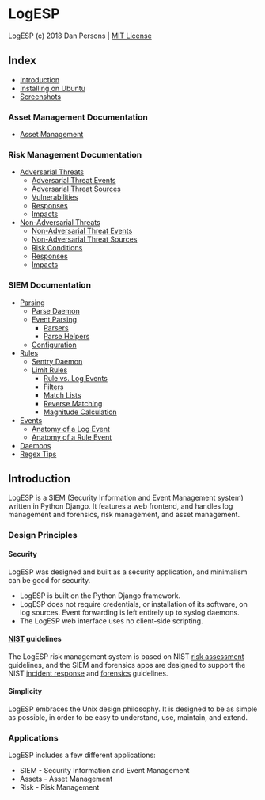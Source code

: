 # LogESP

LogESP (c) 2018 Dan Persons | [MIT License](LICENSE)

## Index

- [Introduction](#introduction)
- [Installing on Ubuntu](docs/install-ubuntu.md)
- [Screenshots](docs/screenshots.md)
### Asset Management Documentation
- [Asset Management](docs/hwam.md)
### Risk Management Documentation
- [Adversarial Threats](docs/risk/adv_threat.md)
  - [Adversarial Threat Events](docs/risk/adv_threat.md#adversarial-threat-events)
  - [Adversarial Threat Sources](docs/risk/adv_threat.md#adversarial-threat-sources)
  - [Vulnerabilities](docs/risk/adv_threat.md#vulnerabilities)
  - [Responses](docs/risk/adv_threat.md#responses)
  - [Impacts](docs/risk/adv_threat.md#impacts)
- [Non-Adversarial Threats](docs/risk/nonadv_threat.md)
  - [Non-Adversarial Threat Events](docs/risk/nonadv_threat.md#non-adversarial-threat-events)
  - [Non-Adversarial Threat Sources](docs/risk/nonadv_threat.md#non-adversarial-threat-sources)
  - [Risk Conditions](docs/risk/nonadv_threat.md#risk-conditions)
  - [Responses](docs/risk/nonadv_threat.md#responses)
  - [Impacts](docs/risk/nonadv_threat.md#impacts)
### SIEM Documentation
- [Parsing](docs/siem/parsing.md)
  - [Parse Daemon](docs/siem/parsing.md/#parse-daemon)
  - [Event Parsing](docs/siem/parsing.md/#event-parsing)
    - [Parsers](docs/siem/parsing.md/#parsers)
    - [Parse Helpers](docs/siem/parsing.md/#parse-helpers)
  - [Configuration](docs/siem/parsing.md/#configuration)
- [Rules](docs/siem/rules.md)
  - [Sentry Daemon](docs/siem/rules.md/#sentry-daemon)
  - [Limit Rules](docs/siem/rules.md/#limit-rules)
    - [Rule vs. Log Events](docs/siem/rules.md/#rule-vs-log-events)
    - [Filters](docs/siem/rules.md/#filters)
    - [Match Lists](docs/siem/rules.md/#match-lists)
    - [Reverse Matching](docs/siem/rules.md/#reverse-matching)
    - [Magnitude Calculation](docs/siem/rules.md/#magnitude-calculation)
- [Events](docs/siem/events.md)
  - [Anatomy of a Log Event](docs/siem/events.md/#anatomy-of-a-log-event)
  - [Anatomy of a Rule Event](docs/siem/events.md/#anatomy-of-a-rule-event)
- [Daemons](docs/siem/daemons.md)
- [Regex Tips](docs/siem/regex.md)

## Introduction
LogESP is a SIEM (Security Information and Event Management system) written in Python Django. It features a web frontend, and handles log management and forensics, risk management, and asset management.

### Design Principles
#### Security
LogESP was designed and built as a security application, and minimalism can be good for security.

- LogESP is built on the Python Django framework.
- LogESP does not require credentials, or installation of its software, on log sources. Event forwarding is left entirely up to syslog daemons.
- The LogESP web interface uses no client-side scripting.

#### [NIST](https://www.nist.gov/) guidelines
The LogESP risk management system is based on NIST [risk assessment](https://csrc.nist.gov/publications/detail/sp/800-30/rev-1/final) guidelines, and the SIEM and forensics apps are designed to support the NIST [incident response](https://csrc.nist.gov/publications/detail/sp/800-61/rev-2/final) and [forensics](https://csrc.nist.gov/publications/detail/sp/800-86/final) guidelines.

#### Simplicity
LogESP embraces the Unix design philosophy. It is designed to be as simple as possible, in order to be easy to understand, use, maintain, and extend.

### Applications
LogESP includes a few different applications:
- SIEM - Security Information and Event Management
- Assets - Asset Management
- Risk - Risk Management
